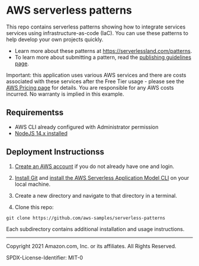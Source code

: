 # AWS serverless patterns

This repo contains serverless patterns showing how to integrate services services using infrastructure-as-code (IaC). You can use these patterns to help develop your own projects quickly.

- Learn more about these patterns at https://serverlessland.com/patterns.
- To learn more about submitting a pattern, read the [publishing guidelines page](https://github.com/aws-samples/serverless-patterns/blob/main/PUBLISHING.md).

Important: this application uses various AWS services and there are costs associated with these services after the Free Tier usage - please see the [AWS Pricing page](https://aws.amazon.com/pricing/) for details. You are responsible for any AWS costs incurred. No warranty is implied in this example.

## Requirementss

* AWS CLI already configured with Administrator permission
* [NodeJS 14.x installed](https://nodejs.org/en/download/)

## Deployment Instructionss

1. [Create an AWS account](https://portal.aws.amazon.com/gp/aws/developer/registration/index.html) if you do not already have one and login.

1. [Install Git](https://git-scm.com/book/en/v2/Getting-Started-Installing-Git) and [install the AWS Serverless Application Model CLI](https://docs.aws.amazon.com/serverless-application-model/latest/developerguide/serverless-sam-cli-install.html) on your local machine.

1. Create a new directory and navigate to that directory in a terminal.

1. Clone this repo:

```
git clone https://github.com/aws-samples/serverless-patterns
```

Each subdirectory contains additional installation and usage instructions. 

----
Copyright 2021 Amazon.com, Inc. or its affiliates. All Rights Reserved.

SPDX-License-Identifier: MIT-0
